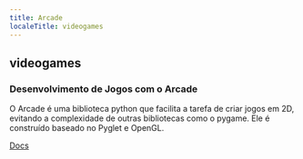 ```yaml
---
title: Arcade
localeTitle: videogames
---
```

## videogames

### Desenvolvimento de Jogos com o Arcade

O Arcade é uma biblioteca python que facilita a tarefa de criar jogos em 2D, evitando a complexidade de outras bibliotecas como o pygame. Ele é construído baseado no Pyglet e OpenGL.

[Docs](arcade.academy)
